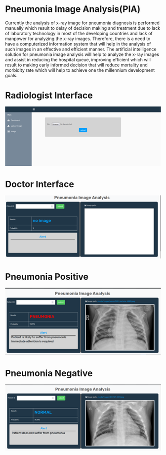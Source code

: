 # Pneumonia Image Analysis(PIA)
<p>
Currently the analysis of x-ray image for pneumonia diagnosis is performed manually which result to delay of decision making and treatment due to lack of laboratory technology in most of the developing countries and lack of manpower for analyzing the x-ray images. Therefore, there is a need to have a computerized information system that will help in the analysis of such images in an effective and efficient manner. The artificial intelligence solution for pneumonia image analysis will help to analyze the x-ray images and assist in reducing the hospital queue, improving efficient which will result to making early informed decision that will reduce mortality and morbidity rate which will help to achieve one the millennium development goals.
</p>

<h1>Radiologist Interface</h1>
<img src='image1.png'>

<h1>Doctor Interface</h1>
<img src='image2.png'>

<h1>Pneumonia Positive</h1>
<img src='image3.png'>

<h1>Pneumonia Negative</h1>
<img src='image4.png'>
